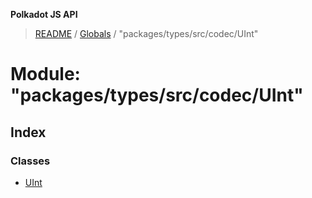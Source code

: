 **Polkadot JS API**

> [README](../README.md) / [Globals](../globals.md) / "packages/types/src/codec/UInt"

# Module: "packages/types/src/codec/UInt"

## Index

### Classes

* [UInt](../classes/_packages_types_src_codec_uint_.uint.md)
